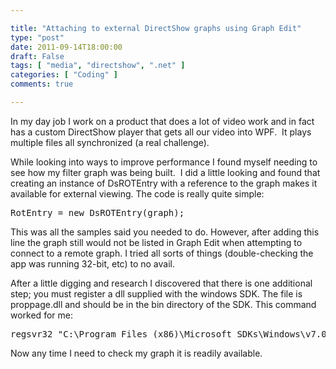```yaml
---

title: "Attaching to external DirectShow graphs using Graph Edit"
type: "post"
date: 2011-09-14T18:00:00
draft: False
tags: [ "media", "directshow", ".net" ]
categories: [ "Coding" ]
comments: true

---
```


<p>In my day job I work on a product that does a lot of video work and in fact has a custom DirectShow player that gets all our video into WPF. &nbsp;It plays multiple files all synchronized (a real challenge).</p>
<p>While looking into ways to improve performance I found myself needing to see how my filter graph was being built. &nbsp;I did a little looking and found that creating an instance of DsROTEntry with a reference to the graph makes it available for external viewing. The code is really quite simple:</p>
<pre class="brush: c-sharp;">RotEntry = new DsROTEntry(graph);</pre>
<p>This was all the samples said you needed to do. However, after adding this line the graph still would not be listed in Graph Edit when attempting to connect to a remote graph. I tried all sorts of things (double-checking the app was running 32-bit, etc) to no avail.</p>
<p>After a little digging and research I discovered that there is one additional step; you must register a dll supplied with the windows SDK. The file is proppage.dll and should be in the bin directory of the SDK. This command worked for me:</p>
<pre>regsvr32 "C:\Program Files (x86)\Microsoft SDKs\Windows\v7.0A\Bin\proppage.dll"</pre>
<p>Now any time I need to check my graph it is readily available.</p>
